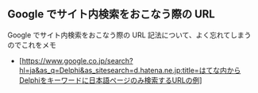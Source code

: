 ## Google でサイト内検索をおこなう際の URL

Google でサイト内検索をおこなう際の URL 記法について、よく忘れてしまうのでこれをメモ

* [https://www.google.co.jp/search?hl=ja&as_q=Delphi&as_sitesearch=d.hatena.ne.jp:title=はてな内からDelphiをキーワードに日本語ページのみ検索するURLの例]


